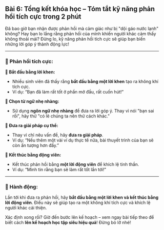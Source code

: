 ## Bài 6: Tổng kết khóa học – Tóm tắt kỹ năng phản hồi tích cực trong 2 phút

Đã bao giờ bạn nhận được phản hồi mà cảm giác như bị "dội gáo nước lạnh" không? Hay bạn lo lắng rằng phản hồi của mình khiến người khác cảm thấy không thoải mái? Đừng lo, kỹ năng phản hồi tích cực sẽ giúp bạn biến những lời góp ý thành động lực!

---

### 📌 Phản hồi tích cực:

**🔹 Bắt đầu bằng lời khen:**
- Nhiều sinh viên đã thấy rằng **bắt đầu bằng một lời khen** tạo ra không khí tích cực.
- Ví dụ: “Bạn đã làm rất tốt ở phần mở đầu, rất cuốn hút!”

**🔹 Chọn từ ngữ nhẹ nhàng:**
- Sử dụng **ngôn ngữ nhẹ nhàng** để đưa ra lời góp ý. Thay vì nói "bạn sai rồi", hãy thử "có lẽ chúng ta nên thử cách khác."

**🔹 Đưa ra giải pháp cụ thể:**
- Thay vì chỉ nêu vấn đề, hãy **đưa ra giải pháp**. 
- Ví dụ: “Nếu thêm một vài ví dụ thực tế nữa, bài thuyết trình của bạn sẽ còn ấn tượng hơn đấy.”

**🔹 Kết thúc bằng động viên:**
- Kết thúc phản hồi bằng **một lời động viên** để khích lệ tinh thần.
- Ví dụ: “Mình tin rằng bạn sẽ làm rất tốt lần tới!”

---

### 🚀 Hành động:

Lần tới khi đưa ra phản hồi, hãy **bắt đầu bằng một lời khen và kết thúc bằng lời động viên**. Điều này sẽ giúp tạo ra một không khí tích cực và khích lệ người khác cải thiện.

Xác định xong rồi? Giờ đến bước lên kế hoạch – xem ngay bài tiếp theo để biết cách **lên kế hoạch học tập siêu hiệu quả**! Đừng bỏ lỡ nhé!